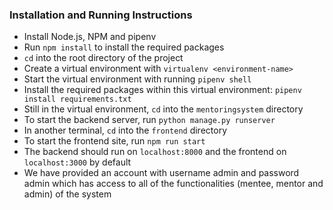 ### Installation and Running Instructions

* Install Node.js, NPM and pipenv
* Run `npm install` to install the required packages
* `cd` into the root directory of the project
* Create a virtual environment with `virtualenv <environment-name>`
* Start the virtual environment with running `pipenv shell`
* Install the required packages within this virtual environment: `pipenv install requirements.txt`
* Still in the virtual environment, `cd` into the `mentoringsystem` directory
* To start the backend server, run `python manage.py runserver`
* In another terminal, `cd` into the `frontend` directory
* To start the frontend site, run `npm run start`
* The backend should run on `localhost:8000` and the frontend on `localhost:3000` by default
* We have provided an account with username admin and password admin which has access to all of the functionalities (mentee, mentor and admin) of the system

